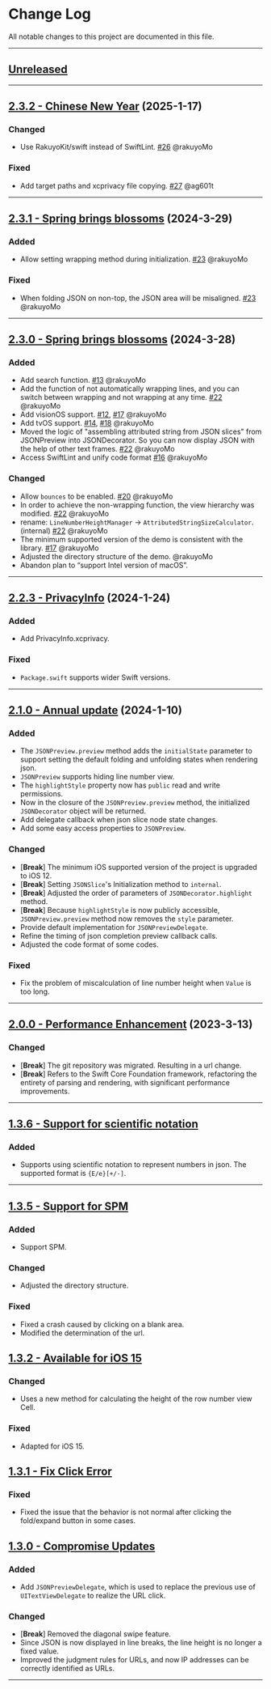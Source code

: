 # Change Log

All notable changes to this project are documented in this file.

-----

## [Unreleased](https://github.com/RakuyoKit/JSONPreview/compare/2.3.2...HEAD)

---

## [2.3.2 - Chinese New Year](https://github.com/RakuyoKit/JSONPreview/releases/tag/2.3.2) (2025-1-17)

### Changed

- Use RakuyoKit/swift instead of SwiftLint. [#26](https://github.com/RakuyoKit/JSONPreview/pull/26) @rakuyoMo

### Fixed

- Add target paths and xcprivacy file copying. [#27](https://github.com/RakuyoKit/JSONPreview/pull/27) @ag601t

---

## [2.3.1 - Spring brings blossoms](https://github.com/RakuyoKit/JSONPreview/releases/tag/2.3.1) (2024-3-29)

### Added

- Allow setting wrapping method during initialization. [#23](https://github.com/RakuyoKit/JSONPreview/pull/23) @rakuyoMo

### Fixed

- When folding JSON on non-top, the JSON area will be misaligned. [#23](https://github.com/RakuyoKit/JSONPreview/pull/23) @rakuyoMo

---

## [2.3.0 - Spring brings blossoms](https://github.com/RakuyoKit/JSONPreview/releases/tag/2.3.0) (2024-3-28)

### Added

- Add search function. [#13](https://github.com/RakuyoKit/JSONPreview/pull/13) @rakuyoMo
- Add the function of not automatically wrapping lines, and you can switch between wrapping and not wrapping at any time. [#22](https://github.com/RakuyoKit/JSONPreview/pull/22) @rakuyoMo
- Add visionOS support. [#12](https://github.com/RakuyoKit/JSONPreview/pull/12), [#17](https://github.com/RakuyoKit/JSONPreview/pull/17) @rakuyoMo
- Add tvOS support. [#14](https://github.com/RakuyoKit/JSONPreview/pull/14), [#18](https://github.com/RakuyoKit/JSONPreview/pull/18) @rakuyoMo
- Moved the logic of "assembling attributed string from JSON slices" from JSONPreview into JSONDecorator. So you can now display JSON with the help of other text frames. [#22](https://github.com/RakuyoKit/JSONPreview/pull/22) @rakuyoMo
- Access SwiftLint and unify code format [#16](https://github.com/RakuyoKit/JSONPreview/pull/16) @rakuyoMo

### Changed

- Allow `bounces` to be enabled. [#20](https://github.com/RakuyoKit/JSONPreview/pull/20) @rakuyoMo
- In order to achieve the non-wrapping function, the view hierarchy was modified. [#22](https://github.com/RakuyoKit/JSONPreview/pull/22) @rakuyoMo
- rename: `LineNumberHeightManager` -> `AttributedStringSizeCalculator`. (internal) [#22](https://github.com/RakuyoKit/JSONPreview/pull/22) @rakuyoMo
- The minimum supported version of the demo is consistent with the library. [#17](https://github.com/RakuyoKit/JSONPreview/pull/17) @rakuyoMo
- Adjusted the directory structure of the demo. @rakuyoMo
- Abandon plan to “support Intel version of macOS”.

---

## [2.2.3 - PrivacyInfo](https://github.com/RakuyoKit/JSONPreview/releases/tag/2.2.3) (2024-1-24)

### Added

- Add PrivacyInfo.xcprivacy.

### Fixed

- `Package.swift` supports wider Swift versions.

---

## [2.1.0 - Annual update](https://github.com/RakuyoKit/JSONPreview/releases/tag/2.1.0) (2024-1-10)

### Added

- The `JSONPreview.preview` method adds the `initialState` parameter to support setting the default folding and unfolding states when rendering json.
- `JSONPreview` supports hiding line number view.
- The `highlightStyle` property now has `public` read and write permissions.
- Now in the closure of the `JSONPreview.preview` method, the initialized `JSONDecorator` object will be returned.
- Add delegate callback when json slice node state changes.
- Add some easy access properties to `JSONPreview`.

### Changed

- [**Break**] The minimum iOS supported version of the project is upgraded to iOS 12. 
- [**Break**] Setting `JSONSlice`'s Initialization method to `internal`.
- [**Break**] Adjusted the order of parameters of `JSONDecorator.highlight` method.
- [**Break**] Because `highlightStyle` is now publicly accessible, `JSONPreview.preview` method now removes the `style` parameter.
- Provide default implementation for `JSONPreviewDelegate`.
- Refine the timing of json completion preview callback calls.
- Adjusted the code format of some codes.

### Fixed

- Fix the problem of miscalculation of line number height when `Value` is too long.

---

## [2.0.0 - Performance Enhancement](https://github.com/RakuyoKit/JSONPreview/releases/tag/2.0.0) (2023-3-13)

### Changed

- [**Break**] The git repository was migrated. Resulting in a url change.
- [**Break**] Refers to the Swift Core Foundation framework, refactoring the entirety of parsing and rendering, with significant performance improvements.

---

## [1.3.6 - Support for scientific notation](https://github.com/RakuyoKit/JSONPreview/releases/tag/1.3.6)

### Added

- Supports using scientific notation to represent numbers in json. The supported format is `{E/e}[+/-]`.

---

## [1.3.5 - Support for SPM](https://github.com/RakuyoKit/JSONPreview/releases/tag/1.3.5)

### Added

- Support SPM.

### Changed

- Adjusted the directory structure.

### Fixed

- Fixed a crash caused by clicking on a blank area.
- Modified the determination of the url.

## [1.3.2 - Available for iOS 15](https://github.com/RakuyoKit/JSONPreview/releases/tag/1.3.2)

### Changed

- Uses a new method for calculating the height of the row number view Cell.

### Fixed

- Adapted for iOS 15.

## [1.3.1 - Fix Click Error](https://github.com/RakuyoKit/JSONPreview/releases/tag/1.3.1)

### Fixed

- Fixed the issue that the behavior is not normal after clicking the fold/expand button in some cases.

## [1.3.0 - Compromise Updates](https://github.com/RakuyoKit/JSONPreview/releases/tag/1.3.0)

### Added

- Add `JSONPreviewDelegate`, which is used to replace the previous use of `UITextViewDelegate` to realize the URL click.

### Changed

- [**Break**] Removed the diagonal swipe feature.
- Since JSON is now displayed in line breaks, the line height is no longer a fixed value.
- Improved the judgment rules for URLs, and now IP addresses can be correctly identified as URLs.

---
